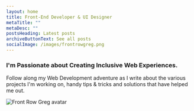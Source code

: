 ```yaml
---
layout: home
title: Front-End Developer & UI Designer
metaTitle: ""
metaDesc: ""
postsHeading: Latest posts
archiveButtonText: See all posts
socialImage: /images/frontrowgreg.png
---
```

### I'm Passionate about Creating Inclusive Web Experiences.

Follow along my Web Development adventure as I write about the various projects I'm working on, handy tips & tricks and solutions that have helped me out.

![Front Row Greg avatar](/images/avatar-no-bg.svg)